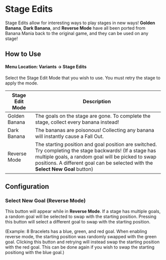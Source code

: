 # Stage Edits
Stage Edits allow for interesting ways to play stages in new ways! **Golden Banana**, **Dark Banana**, and **Reverse Mode** have all been ported from Banana Mania back to the original game, and they can be used on any stage!

## How to Use
#### Menu Location: Variants -> Stage Edits
Select the Stage Edit Mode that you wish to use. You must retry the stage to apply the mode.

|Stage Edit Mode|Description|
|-|-|
|Golden Banana|The goals on the stage are gone. To complete the stage, collect every banana instead!|
|Dark Banana|The bananas are poisonous! Collecting any banana will instantly cause a Fall Out.|
|Reverse Mode|The starting position and goal position are switched. Try completing the stage backwards! (If a stage has multiple goals, a random goal will be picked to swap positions. A different goal can be selected with the **Select New Goal** button)|

## Configuration
### Select New Goal (Reverse Mode)
This button will appear while in **Reverse Mode**. If a stage has multiple goals, a random goal will be selected to swap with the starting position. Pressing this button will select a different goal to swap with the starting position. 

(Example: 8 Bracelets has a blue, green, and red goal. When enabling reverse mode, the starting position was randomly swapped with the green goal. Clicking this button and retrying will instead swap the starting position with the red goal. This can be done again if you wish to swap the starting positiong with the blue goal.)
